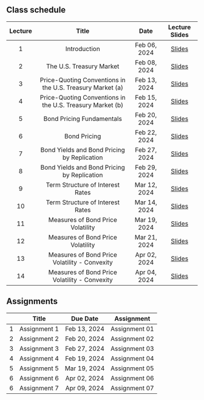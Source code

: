 
## Class schedule

| Lecture | Title                                      | Date          | Lecture Slides                                              |
|:-------:|:------------------------------------------:|:-------------:|:-----------------------------------------------------------:|
| 1       | Introduction                               | Feb 06, 2024   |  [Slides](/assets/lectures/lect01/Lect01.html)             |
| 2       | The U.S. Treasury Market                   | Feb 08, 2024   |  [Slides](/assets/lectures/lect02/Lect02.html)             |
| 3       | Price-Quoting Conventions in the U.S. Treasury Market (a) | Feb 13, 2024   |  [Slides](/assets/lectures/lect03/Lect03.html)             |
| 4       | Price-Quoting Conventions in the U.S. Treasury Market (b) | Feb 15, 2024   |  [Slides](/assets/lectures/lect03/Lect03.html)             |
| 5       | Bond Pricing Fundamentals                  | Feb 20, 2024   |  [Slides](/assets/lectures/lect04/Lect04.html)             |
| 6       | Bond Pricing                               | Feb 22, 2024   | [Slides](/assets/lectures/lect05/Lect05.html)              |
| 7       | Bond Yields and Bond Pricing by Replication | Feb 27, 2024   | [Slides](/assets/lectures/lect06/Lect06.html)              |
| 8       | Bond Yields and Bond Pricing by Replication | Feb 29, 2024   | [Slides](/assets/lectures/lect06/Lect06.html)              |
| 9       | Term Structure of Interest Rates            | Mar 12, 2024   | [Slides](/assets/lectures/lect07/Lect07.html)              |
| 10      | Term Structure of Interest Rates            | Mar 14, 2024   | [Slides](/assets/lectures/lect07/Lect07.html)              |
| 11      | Measures of Bond Price Volatility           | Mar 19, 2024   | [Slides](/assets/lectures/lect08/Lect08.html)              |
| 12      | Measures of Bond Price Volatility           | Mar 21, 2024   | [Slides](/assets/lectures/lect08/Lect08.html)              |
| 13      | Measures of Bond Price Volatility - Convexity | Apr 02, 2024   | [Slides](/assets/lectures/lect09/Lect09.html)              |
| 14      | Measures of Bond Price Volatility - Convexity | Apr 04, 2024   | [Slides](/assets/lectures/lect10/Lect09.html)              |





## Assignments

|         | Title                                      | Due Date          | Assignment                                              |
|:-------:|:------------------------------------------:|:-----------------:|:-------------------------------------------------------:|
| 1       | Assignment 1                               | Feb 13, 2024      | Assignment 01                                           |
| 2       | Assignment 2                               | Feb 20, 2024      | Assignment 02                                           |
| 3       | Assignment 3                               | Feb 27, 2024      | Assignment 03                                           |
| 4       | Assignment 4                               | Feb 19, 2024      | Assignment 04                                           |
| 5       | Assignment 5                               | Mar 19, 2024      | Assignment 05                                           |
| 6       | Assignment 6                               | Apr 02, 2024      | Assignment 06                                           |
| 6       | Assignment 7                               | Apr 09, 2024      | Assignment 07                                           |